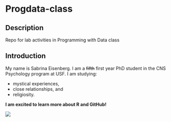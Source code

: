 # Progdata-class
## Description 
Repo for lab activities in Programming with Data class 
## Introduction 
My name is Sabrina Eisenberg. I am a ~~fifth~~ first year PhD student in the CNS Psychology program at USF. I am studying: 
- mystical experiences,
- close relationships, and 
- religiosity. 

**I am excited to learn more about R and GitHub!** 

![](https://www.icegif.com/wp-content/uploads/icegif-1669.gif)
